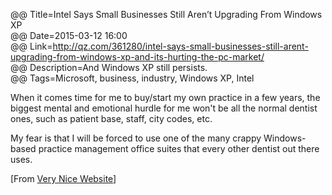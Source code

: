 @@ Title=Intel Says Small Businesses Still Aren’t Upgrading From Windows XP  
@@ Date=2015-03-12 16:00  
@@ Link=http://qz.com/361280/intel-says-small-businesses-still-arent-upgrading-from-windows-xp-and-its-hurting-the-pc-market/  
@@ Description=And Windows XP still persists.  
@@ Tags=Microsoft, business, industry, Windows XP, Intel  

When it comes time for me to buy/start my own practice in a few years, the biggest mental and emotional hurdle for me won't be all the normal dentist ones, such as patient base, staff, city codes, etc. 

My fear is that I will be forced to use one of the many crappy Windows-based practice management office suites that every other dentist out there uses. 

[From [Very Nice Website][verynicewebsite]]

[verynicewebsite]: http://verynicewebsite.net/2015/03/thanks-for-nothing-dentists/